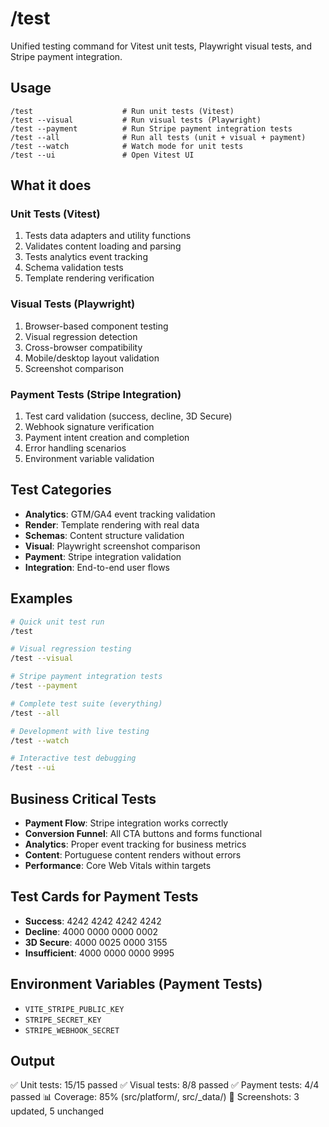 # /test

Unified testing command for Vitest unit tests, Playwright visual tests, and Stripe payment integration.

## Usage
```
/test                    # Run unit tests (Vitest)
/test --visual           # Run visual tests (Playwright)
/test --payment          # Run Stripe payment integration tests
/test --all              # Run all tests (unit + visual + payment)
/test --watch            # Watch mode for unit tests
/test --ui               # Open Vitest UI
```

## What it does

### Unit Tests (Vitest)
1. Tests data adapters and utility functions
2. Validates content loading and parsing
3. Tests analytics event tracking
4. Schema validation tests
5. Template rendering verification

### Visual Tests (Playwright)
1. Browser-based component testing
2. Visual regression detection
3. Cross-browser compatibility
4. Mobile/desktop layout validation
5. Screenshot comparison

### Payment Tests (Stripe Integration)
1. Test card validation (success, decline, 3D Secure)
2. Webhook signature verification
3. Payment intent creation and completion
4. Error handling scenarios
5. Environment variable validation

## Test Categories
- **Analytics**: GTM/GA4 event tracking validation
- **Render**: Template rendering with real data
- **Schemas**: Content structure validation
- **Visual**: Playwright screenshot comparison
- **Payment**: Stripe integration validation
- **Integration**: End-to-end user flows

## Examples
```bash
# Quick unit test run
/test

# Visual regression testing
/test --visual

# Stripe payment integration tests
/test --payment

# Complete test suite (everything)
/test --all

# Development with live testing
/test --watch

# Interactive test debugging
/test --ui
```

## Business Critical Tests
- **Payment Flow**: Stripe integration works correctly
- **Conversion Funnel**: All CTA buttons and forms functional
- **Analytics**: Proper event tracking for business metrics
- **Content**: Portuguese content renders without errors
- **Performance**: Core Web Vitals within targets

## Test Cards for Payment Tests
- **Success**: 4242 4242 4242 4242
- **Decline**: 4000 0000 0000 0002  
- **3D Secure**: 4000 0025 0000 3155
- **Insufficient**: 4000 0000 0000 9995

## Environment Variables (Payment Tests)
- `VITE_STRIPE_PUBLIC_KEY`
- `STRIPE_SECRET_KEY`
- `STRIPE_WEBHOOK_SECRET`

## Output
✅ Unit tests: 15/15 passed
✅ Visual tests: 8/8 passed
✅ Payment tests: 4/4 passed
📊 Coverage: 85% (src/platform/, src/_data/)
📸 Screenshots: 3 updated, 5 unchanged